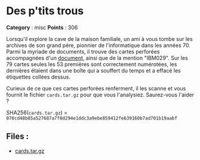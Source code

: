 # Des p'tits trous

**Category** : misc
**Points** : 306

Lorsqu'il explore la cave de la maison familiale, un ami à vous tombe sur les archives
de son grand père, pionnier de l'informatique dans les années 70. Parmi la myriade
de documents, il trouve des cartes perforées accompagnées d'un [document](http://homepage.divms.uiowa.edu/~jones/cards/codes.html),
ainsi que de la mention "IBM029". Sur les 79 cartes seules les 53 premières sont correctement
numérotées, les dernières étaient dans une boîte qui a souffert du temps et a effacé
les étiquettes collées dessus.

Curieux de ce que ces cartes perforées renferment, il les scanne et vous fournit le
fichier `cards.tar.gz` pour que vous l'analysiez. Saurez-vous l'aider ?

SHA256(`cards.tar.gz`) = `070cd48b85a527687a7f0d294e1ddc3a9ebe859412fe639160b7ad701b19aabf`


## Files : 
 - [cards.tar.gz](./cards.tar.gz)


